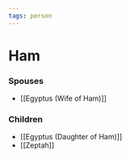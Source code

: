 ```yaml
---
tags: person
---
```


# Ham
### Spouses
- [[Egyptus (Wife of Ham)]]

### Children
- [[Egyptus (Daughter of Ham)]]
- [[Zeptah]]


